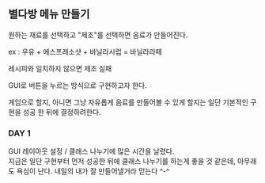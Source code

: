 ## 별다방 메뉴 만들기
원하는 재료를 선택하고 "제조"를 선택하면 음료가 만들어진다.  

ex : 우유 + 에스프레소샷 + 바닐라시럽 = 바닐라라떼

레시피와 일치하지 않으면 제조 실패

GUI로 버튼을 누르는 방식으로 구현하고자 한다.

게임으로 할지, 아니면 그냥 자유롭게 음료를 만들어볼 수 있게 할지는 일단 기본적인 구현을 성공 한 뒤에 결정하려한다.

### DAY 1
GUI 레이아웃 설정 / 클래스 나누기에 많은 시간을 날렸다.  
지금은 일단 구현부터 먼저 성공한 뒤에 클래스 나누기를 하는게 좋을 것 같은데, 아무래도 욕심이 난다.
내일의 내가 잘 만들어낼거라 믿는다 ^-^

